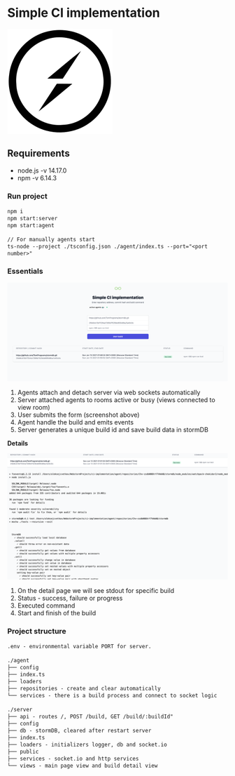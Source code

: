 # Simple CI implementation
![](assets/socket-io.svg)

## Requirements
- node.js -v 14.17.0 
- npm -v 6.14.3

### Run project
```
npm i
npm start:server
npm start:agent

// For manually agents start
ts-node --project ./tsconfig.json ./agent/index.ts --port="<port number>"
```

### Essentials
![](assets/start-page.png)

1. Agents attach and detach server via web sockets automatically
2. Server attached agents to rooms active or busy 
   (views connected to view room)
3. User submits the form (screenshot above)
4. Agent handle the build and emits events
5. Server generates a unique build id and save build data in stormDB

__Details__

![](assets/detail-page.png)
1. On the detail page we will see stdout for specific build
2. Status - success, failure or progress
3. Executed command
4. Start and finish of the build

### Project structure

```
.env - environmental variable PORT for server.

./agent
├── config
├── index.ts
├── loaders
├── repositories - create and clear automatically 
└── services - there is a build process and connect to socket logic

./server
├── api - routes /, POST /build, GET /build/:buildId"
├── config
├── db - stormDB, cleared after restart server
├── index.ts
├── loaders - initializers logger, db and socket.io
├── public
├── services - socket.io and http services
└── views - main page view and build detail view
```



